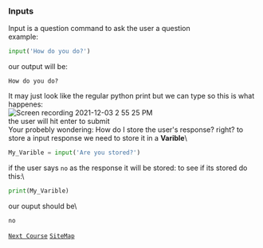 ### Inputs
Input is a question command to ask the user a question\
example:
```python
input('How do you do?')
```
our output will be:
```
How do you do?
```
It may just look like the regular python print but we can type so this is what happenes:\
![Screen recording 2021-12-03 2 55 25 PM](https://user-images.githubusercontent.com/76494513/144665006-921b74ef-1f12-49f0-92bb-f6067a37c855.gif)\
the user will hit enter to submit\
Your probebly wondering: How do I store the user's response? right?
to store a input response we need to store it in a **Varible**\
```python
My_Varible = input('Are you stored?')
```
if the user says `no` as the response it will be stored: to see if its stored do this:\
```python
print(My_Varible)
```
our ouput should be\
```
no
```
[`Next Course`](Vars.html)
[`SiteMap`](Map.html)

